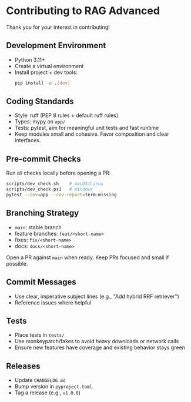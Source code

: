 # Contributing to RAG Advanced

Thank you for your interest in contributing!

## Development Environment

- Python 3.11+
- Create a virtual environment
- Install project + dev tools:
  ```bash
  pip install -e .[dev]
  ```

## Coding Standards

- Style: ruff (PEP 8 rules + default ruff rules)
- Types: mypy on `app/`
- Tests: pytest, aim for meaningful unit tests and fast runtime
- Keep modules small and cohesive. Favor composition and clear interfaces.

## Pre-commit Checks

Run all checks locally before opening a PR:

```bash
scripts/dev_check.sh    # macOS/Linux
scripts/dev_check.ps1   # Windows
pytest --cov=app --cov-report=term-missing
```

## Branching Strategy

- `main`: stable branch
- feature branches: `feat/<short-name>`
- fixes: `fix/<short-name>`
- docs: `docs/<short-name>`

Open a PR against `main` when ready. Keep PRs focused and small if possible.

## Commit Messages

- Use clear, imperative subject lines (e.g., "Add hybrid RRF retriever")
- Reference issues where helpful

## Tests

- Place tests in `tests/`
- Use monkeypatch/fakes to avoid heavy downloads or network calls
- Ensure new features have coverage and existing behavior stays green

## Releases

- Update `CHANGELOG.md`
- Bump version in `pyproject.toml`
- Tag a release (e.g., `v1.0.0`)
